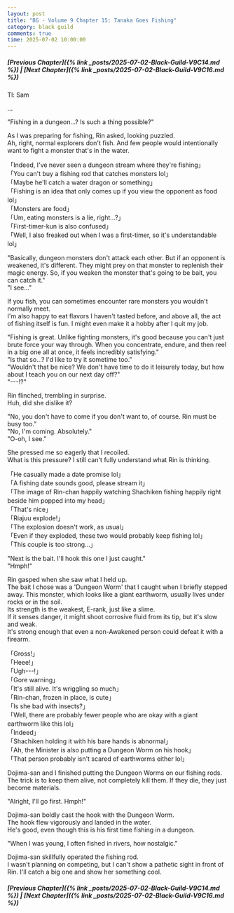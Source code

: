```yaml
---
layout: post
title: "BG - Volume 9 Chapter 15: Tanaka Goes Fishing"
category: black guild
comments: true
time: 2025-07-02 10:00:00 
---
```


##### [Previous Chapter]({% link _posts/2025-07-02-Black-Guild-V9C14.md %})  \| [Next Chapter]({% link _posts/2025-07-02-Black-Guild-V9C16.md %})  






Tl: Sam


…



"Fishing in a dungeon...? Is such a thing possible?"

As I was preparing for fishing, Rin asked, looking puzzled.          
Ah, right, normal explorers don't fish. And few people would intentionally want to fight a monster that's in the water.

「Indeed, I've never seen a dungeon stream where they're fishing」        
「You can't buy a fishing rod that catches monsters lol」        
「Maybe he'll catch a water dragon or something」          
「Fishing is an idea that only comes up if you view the opponent as food lol」            
「Monsters are food」             
「Um, eating monsters is a lie, right...?」          
「First-timer-kun is also confused」                  
「Well, I also freaked out when I was a first-timer, so it's understandable lol<!--more-->」

"Basically, dungeon monsters don't attack each other. But if an opponent is weakened, it's different. They might prey on that monster to replenish their magic energy. So, if you weaken the monster that's going to be bait, you can catch it."                  
"I see..."

If you fish, you can sometimes encounter rare monsters you wouldn't normally meet.          
I'm also happy to eat flavors I haven't tasted before, and above all, the act of fishing itself is fun. I might even make it a hobby after I quit my job.

"Fishing is great. Unlike fighting monsters, it's good because you can't just brute force your way through. When you concentrate, endure, and then reel in a big one all at once, it feels incredibly satisfying."          
"Is that so...? I'd like to try it sometime too."           
"Wouldn't that be nice? We don't have time to do it leisurely today, but how about I teach you on our next day off?"           
"---!?"

Rin flinched, trembling in surprise.         
Huh, did she dislike it?

"No, you don't have to come if you don't want to, of course. Rin must be busy too."          
"No, I'm coming. Absolutely."            
"O-oh, I see."

She pressed me so eagerly that I recoiled.          
What is this pressure? I still can't fully understand what Rin is thinking.

<div data-nat="424166"></div>
 
「He casually made a date promise lol」        
「A fishing date sounds good, please stream it」           
「The image of Rin-chan happily watching Shachiken fishing happily right beside him popped into my head」             
「That's nice」                 
「Riajuu explode!」           
「The explosion doesn't work, as usual」           
「Even if they exploded, these two would probably keep fishing lol」          
「This couple is too strong...」 

"Next is the bait. I'll hook this one I just caught."            
"Hmph!"

Rin gasped when she saw what I held up.                
The bait I chose was a 'Dungeon Worm' that I caught when I briefly stepped away. This monster, which looks like a giant earthworm, usually lives under rocks or in the soil.              
Its strength is the weakest, E-rank, just like a slime.            
If it senses danger, it might shoot corrosive fluid from its tip, but it's slow and weak.            
It's strong enough that even a non-Awakened person could defeat it with a firearm.

「Gross!」          
「Heee!」          
「Ugh---!」       
「Gore warning」         
「It's still alive. It's wriggling so much」            
「Rin-chan, frozen in place, is cute」       
「Is she bad with insects?」       
「Well, there are probably fewer people who are okay with a giant earthworm like this lol」           
「Indeed」        
「Shachiken holding it with his bare hands is abnormal」           
「Ah, the Minister is also putting a Dungeon Worm on his hook」         
「That person probably isn't scared of earthworms either lol」

Dojima-san and I finished putting the Dungeon Worms on our fishing rods.           
The trick is to keep them alive, not completely kill them. If they die, they just become materials.

"Alright, I'll go first. Hmph!"

Dojima-san boldly cast the hook with the Dungeon Worm.         
The hook flew vigorously and landed in the water.        
He's good, even though this is his first time fishing in a dungeon.         

"When I was young, I often fished in rivers, how nostalgic."

Dojima-san skillfully operated the fishing rod.        
I wasn't planning on competing, but I can't show a pathetic sight in front of Rin. I'll catch a big one and show her something cool.        







##### [Previous Chapter]({% link _posts/2025-07-02-Black-Guild-V9C14.md %}) \| [Next Chapter]({% link _posts/2025-07-02-Black-Guild-V9C16.md %}) 